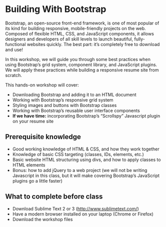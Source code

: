Building With Bootstrap
===========================

Bootstrap, an open-source front-end framework, is one of most popular of its kind for building responsive, mobile-friendly projects on the web. Composed of flexible HTML, CSS, and JavaScript components, it allows designers and developers of all skill levels to launch beautiful, fully-functional websites quickly. The best part: it’s completely free to download and use!

In this workshop, we will guide you through some best practices when using Bootstrap’s grid system, component library, and JavaScript plugins. We will apply these practices while building a responsive resume site from scratch.

This hands-on workshop will cover:
* Downloading Bootstrap and adding it to an HTML document
* Working with Bootstrap’s responsive grid system
* Styling images and buttons with Bootstrap classes
* Working with Bootstrap’s reusable user interface components
* **If we have time:** incorporating Bootstrap’s “Scrollspy” Javascript plugin on your resume site

## Prerequisite knowledge
* Good working knowledge of HTML & CSS, and how they work together
* Knowledge of basic CSS targeting (classes, IDs, elements, etc.)
* Basic website HTML structuring using divs, and how to apply classes to HTML elements
* Bonus: how to add jQuery to a web project (we will not be writing Javascript in this class, but it will make covering Bootstrap’s JavaScript plugins go a little faster)

## What to complete before class
* Download Sublime Text 2 or 3 (http://www.sublimetext.com/)
* Have a modern browser installed on your laptop (Chrome or Firefox)
* Download the workshop files